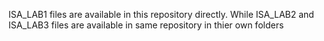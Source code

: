 ISA_LAB1 files are available in this repository directly.
While ISA_LAB2 and ISA_LAB3 files are available in same repository in thier own folders
